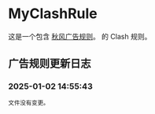 # MyClashRule
这是一个包含 [秋风广告规则](https://awavenue.top/)。 的 Clash 规则。

## 广告规则更新日志

### 2025-01-02 14:55:43

```diff
文件没有变更。
```

